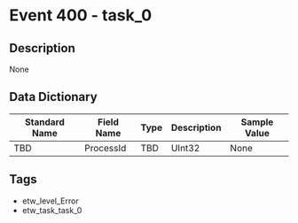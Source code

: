 # Event 400 - task_0

## Description
None

## Data Dictionary
|Standard Name|Field Name|Type|Description|Sample Value|
|---|---|---|---|---|
|TBD|ProcessId|TBD|UInt32|None|None|

## Tags
* etw_level_Error
* etw_task_task_0